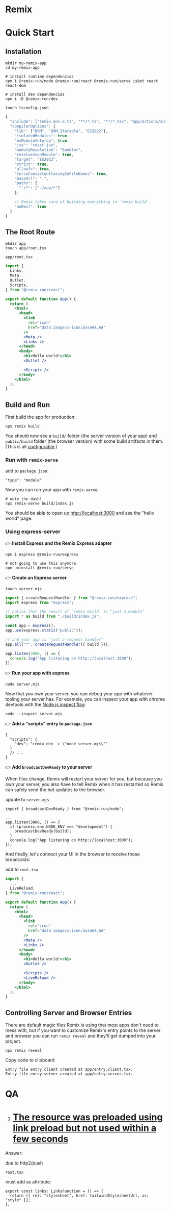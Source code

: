 # Remix

# Quick Start

## Installation

```
mkdir my-remix-app
cd my-remix-app

# install runtime dependencies
npm i @remix-run/node @remix-run/react @remix-run/serve isbot react react-dom

# install dev dependencies
npm i -D @remix-run/dev
```

```
touch tsconfig.json
```

```ts
{
  "include": ["remix.env.d.ts", "**/*.ts", "**/*.tsx", "app/actions/authenticate._ts"],
  "compilerOptions": {
    "lib": ["DOM", "DOM.Iterable", "ES2022"],
    "isolatedModules": true,
    "esModuleInterop": true,
    "jsx": "react-jsx",
    "moduleResolution": "Bundler",
    "resolveJsonModule": true,
    "target": "ES2022",
    "strict": true,
    "allowJs": true,
    "forceConsistentCasingInFileNames": true,
    "baseUrl": ".",
    "paths": {
      "~/*": ["./app/*"]
    },

    // Remix takes care of building everything in `remix build`.
    "noEmit": true
  }
}
```



## The Root Route

```
mkdir app
touch app/root.tsx
```

`app/root.tsx`

```jsx
import {
  Links,
  Meta,
  Outlet,
  Scripts,
} from "@remix-run/react";

export default function App() {
  return (
    <html>
      <head>
        <link
          rel="icon"
          href="data:image/x-icon;base64,AA"
        />
        <Meta />
        <Links />
      </head>
      <body>
        <h1>Hello world!</h1>
        <Outlet />

        <Scripts />
      </body>
    </html>
  );
}
```

## Build and Run

First build the app for production:

```
npx remix build
```

You should now see a `build/` folder (the server version of your app) and `public/build` folder (the browser version) with some build artifacts in them. (This is all [configurable](https://remix.run/docs/en/main/file-conventions/remix-config).)

###  Run with `remix-serve`

add to `package.json`:

```
"type": "module"
```

Now you can run your app with `remix-serve`:

```
# note the dash!
npx remix-serve build/index.js
```

You should be able to open up [http://localhost:3000](http://localhost:3000/) and see the "hello world" page.

### Using express-server

👉 **Install Express and the Remix Express adapter**

```
npm i express @remix-run/express

# not going to use this anymore
npm uninstall @remix-run/serve
```

👉 **Create an Express server**

```
touch server.mjs
```

```jsx
import { createRequestHandler } from "@remix-run/express";
import express from "express";

// notice that the result of `remix build` is "just a module"
import * as build from "./build/index.js";

const app = express();
app.use(express.static("public"));

// and your app is "just a request handler"
app.all("*", createRequestHandler({ build }));

app.listen(3000, () => {
  console.log("App listening on http://localhost:3000");
});
```

👉 **Run your app with express**

```
node server.mjs
```

Now that you own your server, you can debug your app with whatever tooling your server has. For example, you can inspect your app with chrome devtools with the [Node.js inspect flag](https://nodejs.org/en/docs/guides/debugging-getting-started/):

```
node --inspect server.mjs
```

👉 **Add a "scripts" entry to `package.json`**

```jsonc
{
  "scripts": {
    "dev": "remix dev -c \"node server.mjs\""
  }
  // ...
}
```

👉 **Add `broadcastDevReady` to your server**

When files change, Remix will restart your server for you, but because you own your server, you also have to tell Remix when it has restarted so Remix can safely send the hot updates to the browser.

update to `server.mjs`

```tsx
import { broadcastDevReady } from "@remix-run/node";

...
app.listen(3000, () => {
  if (process.env.NODE_ENV === "development") {
    broadcastDevReady(build);
  }
  console.log("App listening on http://localhost:3000");
});
```

And finally, let's connect your UI in the browser to receive those broadcasts:

add to `root.tsx`

```jsx
import {
  ...
  LiveReload,
} from "@remix-run/react";

export default function App() {
  return (
    <html>
      <head>
        <link
          rel="icon"
          href="data:image/x-icon;base64,AA"
        />
        <Meta />
        <Links />
      </head>
      <body>
        <h1>Hello world!</h1>
        <Outlet />

        <Scripts />
        <LiveReload />
      </body>
    </html>
  );
}
```

## Controlling Server and Browser Entries

There are default magic files Remix is using that most apps don't need to mess with, but if you want to customize Remix's entry points to the server and browser you can run `remix reveal` and they'll get dumped into your project.

```
npx remix reveal
```

Copy code to clipboard

```
Entry file entry.client created at app/entry.client.tsx.
Entry file entry.server created at app/entry.server.tsx.
```
# QA

1. # [The resource was preloaded using link preload but not used within a few seconds](https://wordpress.stackexchange.com/questions/253151/the-resource-was-preloaded-using-link-preload-but-not-used-within-a-few-seconds)

Answer:

due to http2/push

`root.tsx`

must add as attribute:

```
export const links: LinksFunction = () => {
  return [{ rel: "stylesheet", href: tailwindStylesheetUrl, as: "style" }];
};
```






